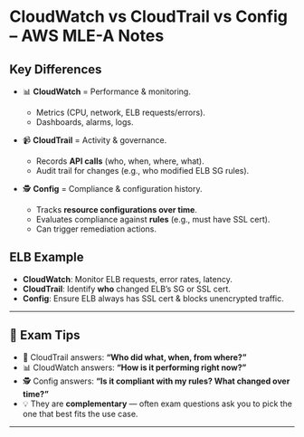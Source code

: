 # CloudWatch vs CloudTrail vs Config – AWS MLE-A Notes

## Key Differences
- 📊 **CloudWatch** = Performance & monitoring.  
  - Metrics (CPU, network, ELB requests/errors).  
  - Dashboards, alarms, logs.  

- 📹 **CloudTrail** = Activity & governance.  
  - Records **API calls** (who, when, where, what).  
  - Audit trail for changes (e.g., who modified ELB SG rules).  

- 🕵️ **Config** = Compliance & configuration history.  
  - Tracks **resource configurations over time**.  
  - Evaluates compliance against **rules** (e.g., must have SSL cert).  
  - Can trigger remediation actions.  

## ELB Example
- **CloudWatch**: Monitor ELB requests, error rates, latency.  
- **CloudTrail**: Identify **who** changed ELB’s SG or SSL cert.  
- **Config**: Ensure ELB always has SSL cert & blocks unencrypted traffic.  

---

## 🔑 Exam Tips
- 🎥 CloudTrail answers: **“Who did what, when, from where?”**  
- 📊 CloudWatch answers: **“How is it performing right now?”**  
- 🕵️ Config answers: **“Is it compliant with my rules? What changed over time?”**  
- 💡 They are **complementary** — often exam questions ask you to pick the one that best fits the use case.  

---
